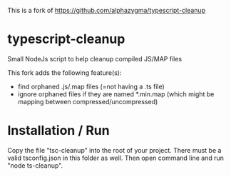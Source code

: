 This is a fork of https://github.com/alphazygma/typescript-cleanup
# typescript-cleanup
Small NodeJs script to help cleanup compiled JS/MAP files

This fork adds the following feature(s):
- find orphaned .js/.map files (=not having a .ts file)
- ignore orphaned files if they are named \*.min.map (which might be mapping between compressed/uncompressed)

# Installation / Run
Copy the file "tsc-cleanup" into the root of your project. There must be a valid tsconfig.json in this folder as well.
Then open command line and run "node ts-cleanup".
